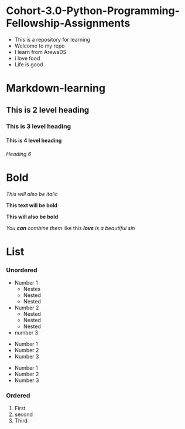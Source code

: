 # Cohort-3.0-Python-Programming-Fellowship-Assignments

- This is a repository for learning
- Welcome to my repo
- I learn from ArewaDS
- i love food
- Life is good




# Markdown-learning


## This is 2 level heading

### This is 3 level heading

#### This is 4 level heading 

###### Heading 6

# Bold 


_This will also be italic_

**This text will be bold**

__This will also be bold__

_You **can** combine them_ like this _**love** is a beautiful sin_

# List
### Unordered

- Number 1
  - Nestes 
  - Nested 
  - Nested 
- Number 2
  - Nested 
  - Nested 
  - Nested 
- number 3

* Number 1
* Number 2
* Number 3

+ Number 1
+ Number 2
+ Number 3


### Ordered

1. First
2. second
3. Third 
